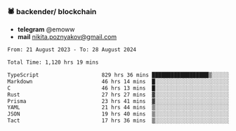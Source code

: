 ### 🕷 backender/ blockchain
- **telegram** @emoww
- **mail** nikita.poznyakov@gmail.com

<!--START_SECTION:waka-->

```txt
From: 21 August 2023 - To: 28 August 2024

Total Time: 1,120 hrs 19 mins

TypeScript                    829 hrs 36 mins ██████████████████▒░░░░░░   73.99 %
Markdown                      46 hrs 14 mins  █░░░░░░░░░░░░░░░░░░░░░░░░   04.12 %
C                             46 hrs 13 mins  █░░░░░░░░░░░░░░░░░░░░░░░░   04.12 %
Rust                          27 hrs 27 mins  ▓░░░░░░░░░░░░░░░░░░░░░░░░   02.45 %
Prisma                        23 hrs 41 mins  ▓░░░░░░░░░░░░░░░░░░░░░░░░   02.11 %
YAML                          21 hrs 44 mins  ▒░░░░░░░░░░░░░░░░░░░░░░░░   01.94 %
JSON                          19 hrs 40 mins  ▒░░░░░░░░░░░░░░░░░░░░░░░░   01.75 %
Tact                          17 hrs 36 mins  ▒░░░░░░░░░░░░░░░░░░░░░░░░   01.57 %
```

<!--END_SECTION:waka-->




